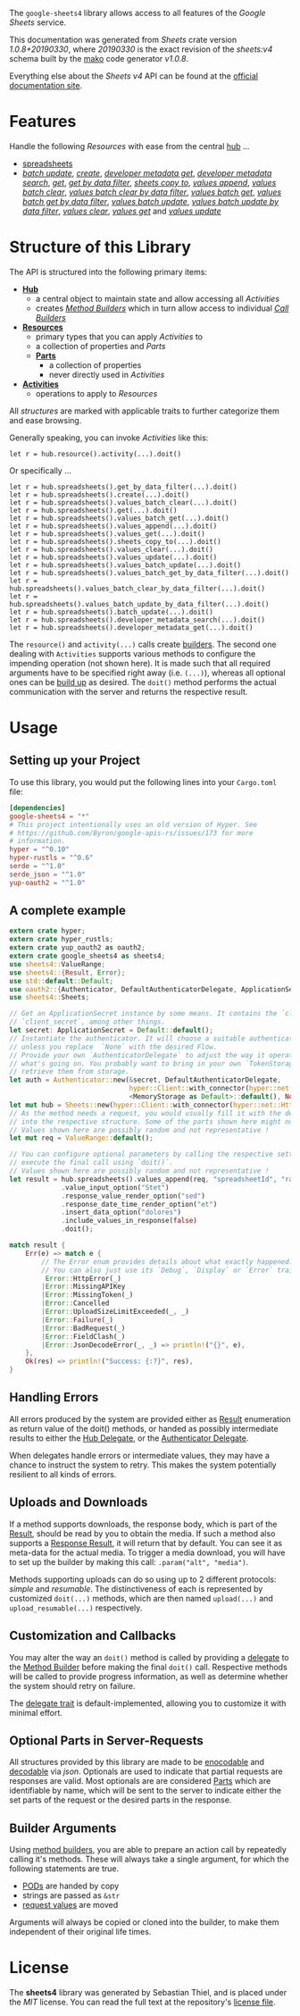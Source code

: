 <!---
DO NOT EDIT !
This file was generated automatically from 'src/mako/api/README.md.mako'
DO NOT EDIT !
-->
The `google-sheets4` library allows access to all features of the *Google Sheets* service.

This documentation was generated from *Sheets* crate version *1.0.8+20190330*, where *20190330* is the exact revision of the *sheets:v4* schema built by the [mako](http://www.makotemplates.org/) code generator *v1.0.8*.

Everything else about the *Sheets* *v4* API can be found at the
[official documentation site](https://developers.google.com/sheets/).
# Features

Handle the following *Resources* with ease from the central [hub](https://docs.rs/google-sheets4/1.0.8+20190330/google_sheets4/struct.Sheets.html) ... 

* [spreadsheets](https://docs.rs/google-sheets4/1.0.8+20190330/google_sheets4/struct.Spreadsheet.html)
 * [*batch update*](https://docs.rs/google-sheets4/1.0.8+20190330/google_sheets4/struct.SpreadsheetBatchUpdateCall.html), [*create*](https://docs.rs/google-sheets4/1.0.8+20190330/google_sheets4/struct.SpreadsheetCreateCall.html), [*developer metadata get*](https://docs.rs/google-sheets4/1.0.8+20190330/google_sheets4/struct.SpreadsheetDeveloperMetadataGetCall.html), [*developer metadata search*](https://docs.rs/google-sheets4/1.0.8+20190330/google_sheets4/struct.SpreadsheetDeveloperMetadataSearchCall.html), [*get*](https://docs.rs/google-sheets4/1.0.8+20190330/google_sheets4/struct.SpreadsheetGetCall.html), [*get by data filter*](https://docs.rs/google-sheets4/1.0.8+20190330/google_sheets4/struct.SpreadsheetGetByDataFilterCall.html), [*sheets copy to*](https://docs.rs/google-sheets4/1.0.8+20190330/google_sheets4/struct.SpreadsheetSheetCopyToCall.html), [*values append*](https://docs.rs/google-sheets4/1.0.8+20190330/google_sheets4/struct.SpreadsheetValueAppendCall.html), [*values batch clear*](https://docs.rs/google-sheets4/1.0.8+20190330/google_sheets4/struct.SpreadsheetValueBatchClearCall.html), [*values batch clear by data filter*](https://docs.rs/google-sheets4/1.0.8+20190330/google_sheets4/struct.SpreadsheetValueBatchClearByDataFilterCall.html), [*values batch get*](https://docs.rs/google-sheets4/1.0.8+20190330/google_sheets4/struct.SpreadsheetValueBatchGetCall.html), [*values batch get by data filter*](https://docs.rs/google-sheets4/1.0.8+20190330/google_sheets4/struct.SpreadsheetValueBatchGetByDataFilterCall.html), [*values batch update*](https://docs.rs/google-sheets4/1.0.8+20190330/google_sheets4/struct.SpreadsheetValueBatchUpdateCall.html), [*values batch update by data filter*](https://docs.rs/google-sheets4/1.0.8+20190330/google_sheets4/struct.SpreadsheetValueBatchUpdateByDataFilterCall.html), [*values clear*](https://docs.rs/google-sheets4/1.0.8+20190330/google_sheets4/struct.SpreadsheetValueClearCall.html), [*values get*](https://docs.rs/google-sheets4/1.0.8+20190330/google_sheets4/struct.SpreadsheetValueGetCall.html) and [*values update*](https://docs.rs/google-sheets4/1.0.8+20190330/google_sheets4/struct.SpreadsheetValueUpdateCall.html)




# Structure of this Library

The API is structured into the following primary items:

* **[Hub](https://docs.rs/google-sheets4/1.0.8+20190330/google_sheets4/struct.Sheets.html)**
    * a central object to maintain state and allow accessing all *Activities*
    * creates [*Method Builders*](https://docs.rs/google-sheets4/1.0.8+20190330/google_sheets4/trait.MethodsBuilder.html) which in turn
      allow access to individual [*Call Builders*](https://docs.rs/google-sheets4/1.0.8+20190330/google_sheets4/trait.CallBuilder.html)
* **[Resources](https://docs.rs/google-sheets4/1.0.8+20190330/google_sheets4/trait.Resource.html)**
    * primary types that you can apply *Activities* to
    * a collection of properties and *Parts*
    * **[Parts](https://docs.rs/google-sheets4/1.0.8+20190330/google_sheets4/trait.Part.html)**
        * a collection of properties
        * never directly used in *Activities*
* **[Activities](https://docs.rs/google-sheets4/1.0.8+20190330/google_sheets4/trait.CallBuilder.html)**
    * operations to apply to *Resources*

All *structures* are marked with applicable traits to further categorize them and ease browsing.

Generally speaking, you can invoke *Activities* like this:

```Rust,ignore
let r = hub.resource().activity(...).doit()
```

Or specifically ...

```ignore
let r = hub.spreadsheets().get_by_data_filter(...).doit()
let r = hub.spreadsheets().create(...).doit()
let r = hub.spreadsheets().values_batch_clear(...).doit()
let r = hub.spreadsheets().get(...).doit()
let r = hub.spreadsheets().values_batch_get(...).doit()
let r = hub.spreadsheets().values_append(...).doit()
let r = hub.spreadsheets().values_get(...).doit()
let r = hub.spreadsheets().sheets_copy_to(...).doit()
let r = hub.spreadsheets().values_clear(...).doit()
let r = hub.spreadsheets().values_update(...).doit()
let r = hub.spreadsheets().values_batch_update(...).doit()
let r = hub.spreadsheets().values_batch_get_by_data_filter(...).doit()
let r = hub.spreadsheets().values_batch_clear_by_data_filter(...).doit()
let r = hub.spreadsheets().values_batch_update_by_data_filter(...).doit()
let r = hub.spreadsheets().batch_update(...).doit()
let r = hub.spreadsheets().developer_metadata_search(...).doit()
let r = hub.spreadsheets().developer_metadata_get(...).doit()
```

The `resource()` and `activity(...)` calls create [builders][builder-pattern]. The second one dealing with `Activities` 
supports various methods to configure the impending operation (not shown here). It is made such that all required arguments have to be 
specified right away (i.e. `(...)`), whereas all optional ones can be [build up][builder-pattern] as desired.
The `doit()` method performs the actual communication with the server and returns the respective result.

# Usage

## Setting up your Project

To use this library, you would put the following lines into your `Cargo.toml` file:

```toml
[dependencies]
google-sheets4 = "*"
# This project intentionally uses an old version of Hyper. See
# https://github.com/Byron/google-apis-rs/issues/173 for more
# information.
hyper = "^0.10"
hyper-rustls = "^0.6"
serde = "^1.0"
serde_json = "^1.0"
yup-oauth2 = "^1.0"
```

## A complete example

```Rust
extern crate hyper;
extern crate hyper_rustls;
extern crate yup_oauth2 as oauth2;
extern crate google_sheets4 as sheets4;
use sheets4::ValueRange;
use sheets4::{Result, Error};
use std::default::Default;
use oauth2::{Authenticator, DefaultAuthenticatorDelegate, ApplicationSecret, MemoryStorage};
use sheets4::Sheets;

// Get an ApplicationSecret instance by some means. It contains the `client_id` and 
// `client_secret`, among other things.
let secret: ApplicationSecret = Default::default();
// Instantiate the authenticator. It will choose a suitable authentication flow for you, 
// unless you replace  `None` with the desired Flow.
// Provide your own `AuthenticatorDelegate` to adjust the way it operates and get feedback about 
// what's going on. You probably want to bring in your own `TokenStorage` to persist tokens and
// retrieve them from storage.
let auth = Authenticator::new(&secret, DefaultAuthenticatorDelegate,
                              hyper::Client::with_connector(hyper::net::HttpsConnector::new(hyper_rustls::TlsClient::new())),
                              <MemoryStorage as Default>::default(), None);
let mut hub = Sheets::new(hyper::Client::with_connector(hyper::net::HttpsConnector::new(hyper_rustls::TlsClient::new())), auth);
// As the method needs a request, you would usually fill it with the desired information
// into the respective structure. Some of the parts shown here might not be applicable !
// Values shown here are possibly random and not representative !
let mut req = ValueRange::default();

// You can configure optional parameters by calling the respective setters at will, and
// execute the final call using `doit()`.
// Values shown here are possibly random and not representative !
let result = hub.spreadsheets().values_append(req, "spreadsheetId", "range")
             .value_input_option("Stet")
             .response_value_render_option("sed")
             .response_date_time_render_option("et")
             .insert_data_option("dolores")
             .include_values_in_response(false)
             .doit();

match result {
    Err(e) => match e {
        // The Error enum provides details about what exactly happened.
        // You can also just use its `Debug`, `Display` or `Error` traits
         Error::HttpError(_)
        |Error::MissingAPIKey
        |Error::MissingToken(_)
        |Error::Cancelled
        |Error::UploadSizeLimitExceeded(_, _)
        |Error::Failure(_)
        |Error::BadRequest(_)
        |Error::FieldClash(_)
        |Error::JsonDecodeError(_, _) => println!("{}", e),
    },
    Ok(res) => println!("Success: {:?}", res),
}

```
## Handling Errors

All errors produced by the system are provided either as [Result](https://docs.rs/google-sheets4/1.0.8+20190330/google_sheets4/enum.Result.html) enumeration as return value of 
the doit() methods, or handed as possibly intermediate results to either the 
[Hub Delegate](https://docs.rs/google-sheets4/1.0.8+20190330/google_sheets4/trait.Delegate.html), or the [Authenticator Delegate](https://docs.rs/yup-oauth2/*/yup_oauth2/trait.AuthenticatorDelegate.html).

When delegates handle errors or intermediate values, they may have a chance to instruct the system to retry. This 
makes the system potentially resilient to all kinds of errors.

## Uploads and Downloads
If a method supports downloads, the response body, which is part of the [Result](https://docs.rs/google-sheets4/1.0.8+20190330/google_sheets4/enum.Result.html), should be
read by you to obtain the media.
If such a method also supports a [Response Result](https://docs.rs/google-sheets4/1.0.8+20190330/google_sheets4/trait.ResponseResult.html), it will return that by default.
You can see it as meta-data for the actual media. To trigger a media download, you will have to set up the builder by making
this call: `.param("alt", "media")`.

Methods supporting uploads can do so using up to 2 different protocols: 
*simple* and *resumable*. The distinctiveness of each is represented by customized 
`doit(...)` methods, which are then named `upload(...)` and `upload_resumable(...)` respectively.

## Customization and Callbacks

You may alter the way an `doit()` method is called by providing a [delegate](https://docs.rs/google-sheets4/1.0.8+20190330/google_sheets4/trait.Delegate.html) to the 
[Method Builder](https://docs.rs/google-sheets4/1.0.8+20190330/google_sheets4/trait.CallBuilder.html) before making the final `doit()` call. 
Respective methods will be called to provide progress information, as well as determine whether the system should 
retry on failure.

The [delegate trait](https://docs.rs/google-sheets4/1.0.8+20190330/google_sheets4/trait.Delegate.html) is default-implemented, allowing you to customize it with minimal effort.

## Optional Parts in Server-Requests

All structures provided by this library are made to be [enocodable](https://docs.rs/google-sheets4/1.0.8+20190330/google_sheets4/trait.RequestValue.html) and 
[decodable](https://docs.rs/google-sheets4/1.0.8+20190330/google_sheets4/trait.ResponseResult.html) via *json*. Optionals are used to indicate that partial requests are responses 
are valid.
Most optionals are are considered [Parts](https://docs.rs/google-sheets4/1.0.8+20190330/google_sheets4/trait.Part.html) which are identifiable by name, which will be sent to 
the server to indicate either the set parts of the request or the desired parts in the response.

## Builder Arguments

Using [method builders](https://docs.rs/google-sheets4/1.0.8+20190330/google_sheets4/trait.CallBuilder.html), you are able to prepare an action call by repeatedly calling it's methods.
These will always take a single argument, for which the following statements are true.

* [PODs][wiki-pod] are handed by copy
* strings are passed as `&str`
* [request values](https://docs.rs/google-sheets4/1.0.8+20190330/google_sheets4/trait.RequestValue.html) are moved

Arguments will always be copied or cloned into the builder, to make them independent of their original life times.

[wiki-pod]: http://en.wikipedia.org/wiki/Plain_old_data_structure
[builder-pattern]: http://en.wikipedia.org/wiki/Builder_pattern
[google-go-api]: https://github.com/google/google-api-go-client

# License
The **sheets4** library was generated by Sebastian Thiel, and is placed 
under the *MIT* license.
You can read the full text at the repository's [license file][repo-license].

[repo-license]: https://github.com/Byron/google-apis-rsblob/master/LICENSE.md
